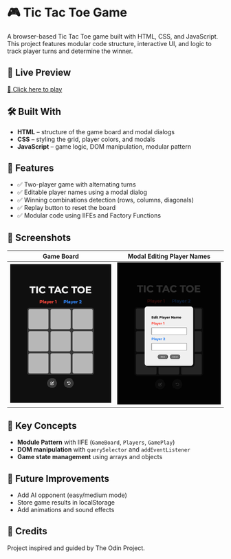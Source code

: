 # 🎮 Tic Tac Toe Game

A browser-based Tic Tac Toe game built with HTML, CSS, and JavaScript. This project features modular code structure, interactive UI, and logic to track player turns and determine the winner.

## 🚀 Live Preview

[🔗 Click here to play](https://hieunguyen-design.github.io/tictactoe/)

## 🛠️ Built With

- **HTML** – structure of the game board and modal dialogs
- **CSS** – styling the grid, player colors, and modals
- **JavaScript** – game logic, DOM manipulation, modular pattern

## 📂 Features

- ✅ Two-player game with alternating turns
- ✅ Editable player names using a modal dialog
- ✅ Winning combinations detection (rows, columns, diagonals)
- ✅ Replay button to reset the board
- ✅ Modular code using IIFEs and Factory Functions

## 📸 Screenshots

| Game Board                                 | Modal Editing Player Names                   |
| ------------------------------------------ | -------------------------------------------- |
| ![Game Screenshot](./screenshots/game.png) | ![Modal Screenshot](./screenshots/modal.png) |

## 🧠 Key Concepts

- **Module Pattern** with IIFE (`GameBoard`, `Players`, `GamePlay`)
- **DOM manipulation** with `querySelector` and `addEventListener`
- **Game state management** using arrays and objects

## 📌 Future Improvements

- Add AI opponent (easy/medium mode)
- Store game results in localStorage
- Add animations and sound effects

## 🙏 Credits

Project inspired and guided by The Odin Project.
